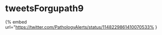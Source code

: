# tweetsForgupath9

{% embed url="https://twitter.com/PathologyAlerts/status/1148229861410070533% }

